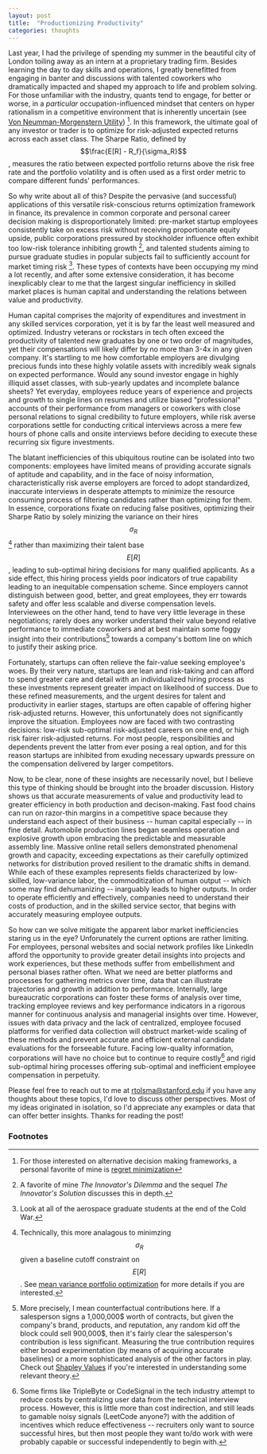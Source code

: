 ```yaml
---
layout: post
title:  "Productionizing Productivity"
categories: thoughts
---
```



Last year, I had the privilege of spending my summer in the beautiful city of London toiling away as an intern at a proprietary trading firm. Besides
learning the day to day skills and operations, I greatly benefitted from engaging in banter and discussions with talented coworkers who dramatically
impacted and shaped my approach to life and problem solving. For those unfamiliar with the industry, quants tend to engage, for better or worse, in a _particular_ occupation-influenced mindset that centers on hyper rationalism in a competitive environment that is inherently uncertain (see [Von Neumman-Morgenstern Utility](https://en.wikipedia.org/wiki/Von_Neumann%E2%80%93Morgenstern_utility_theorem)) [^1]. 
In this framework, the ultimate goal of any investor or trader is to optimize for risk-adjusted expected returns across each asset class. The Sharpe Ratio, defined by $$\frac{E[R] - R_f}{\sigma_R}$$, measures the ratio between expected portfolio returns above the risk free rate and the portfolio volatility and is often used as a first order metric to compare different funds' performances.


So why write about all of this? Despite the pervasive (and successful) applications of this versatile risk-conscious returns optimization framework in finance, its prevalence in common corporate and personal career decision making is disproportionately limited: pre-market startup employees consistently take on excess risk without receiving proportionate equity upside, public corporations pressured
by stockholder influence often exhibit too low-risk tolerance inhibiting growth [^2], and talented students aiming to pursue graduate studies in popular subjects fail to sufficiently account for market timing risk [^3]. These types of contexts have been occupying my mind a lot recently, and after some extensive consideration, it has become inexplicably clear to me that the largest singular inefficiency in skilled market places is human capital and understanding the relations between value and productivity.

Human capital comprises the majority of expenditures and investment in any skilled services corporation, yet it is by far the least well measured and optimized. Industry veterans or rockstars in tech often exceed the productivity of talented new graduates by one or two order of magnitudes, yet their compensations will likely differ by no more than 3-4x in any given company. It's startling to me how comfortable
employers are divulging precious funds into these highly volatile assets with incredibly weak signals on expected performance. Would any sound investor engage in highly illiquid asset classes, with sub-yearly updates and incomplete balance sheets? Yet everyday, employees reduce years of experience and projects and growth to single lines on resumes and utilize biased "professional" accounts of
their performance from managers or coworkers with close personal relations to signal credibility to future employers, while risk averse corporations settle for conducting critical interviews across a mere few hours of phone calls and onsite interviews before deciding to execute these recurring six figure investments. 

The blatant inefficiencies of this ubiquitous routine can be isolated into two components: 
employees have limited means of providing accurate signals of aptitude and capability, and in the face of noisy information, characteristically risk averse employers are forced to adopt standardized, inaccurate interviews in desperate attempts to minimize the resource consuming process of filtering candidates rather than optimizing for them. In essence, corporations fixate on reducing false positives, optimizing their Sharpe Ratio by solely minizing the variance on their hires $$\sigma_R$$ [^4] rather than maximizing their talent base $$E[R]$$, leading to sub-optimal hiring decisions for many qualified
applicants. As a side effect, this hiring process yields poor indicators of true capability leading to an inequitable compensation scheme. Since employers cannot distinguish between good, better, and great
employees, they err towards safety and offer less scalable and diverse compensation levels. Interviewees on the other hand, tend to have very little leverage in these negotiations; rarely does any worker
understand their value beyond relative performance to immediate coworkers and at best maintain some foggy insight into their contributions[^5] towards a company's bottom line on which to justify their asking price. 

Fortunately, startups can often relieve the fair-value seeking employee's woes. By their very nature, startups are lean and risk-taking and can afford to spend greater care and detail
with an individualized hiring process as these investments represent greater impact on likelihood of success. Due to these refined measurements, and the urgent desires for talent and productivity in earlier
stages, startups are often capable of offering higher risk-adjusted returns. However, this unfortunately does not significantly improve the situation. Employees now are faced with two 
contrasting decisions: low-risk sub-optimal risk-adjusted careers on one end, or high risk fairer risk-adjusted returns. For most people, responsibilities and dependents prevent the latter
from ever posing a real option, and for this reason startups are inhibited from exuding necessary upwards pressure on the compensation delivered by larger competitors.



Now, to be clear, none of these insights are necessarily novel, but I believe this type of thinking should be brought into the broader discussion. History shows us that accurate measurements
of value and productivity lead to greater efficiency in both production and decison-making. Fast food chains can run on razor-thin margins in a competitive space because they understand each 
aspect of their business -- human capital especially -- in fine detail. Automobile production lines began seamless operation and explosive growth upon embracing the predictable and 
measurable assembly line. Massive online retail sellers demonstrated phenomenal growth and capacity, exceeding expectations as their carefully optimized networks for distribution proved resilient
to the dramatic shifts in demand. While each of these examples represents fields characterized by low-skilled, low-variance labor, the commoditization of human output -- which some may find
dehumanizing -- inarguably leads to higher outputs. In order to operate efficiently and effectively, companies need to understand their costs of production, and in the skilled service sector, that
begins with accurately measuring employee outputs.


So how can we solve mitigate the apparent labor market inefficiencies staring us in the eye? Unforunately the current options are rather limiting. For employees, personal websites and
social network profiles like LinkedIn afford the opportunity to provide greater detail insights into projects and work experiences, but these methods suffer from embellishment and
personal biases rather often. What we need are better platforms and processes for gathering metrics over time, data that can illustrate trajectories and growth in addition to 
performance. Internally, large bureaucratic corporations can foster these forms of analysis over time, tracking employee reviews and key performance indicators in a rigorous manner for continuous
analysis and managerial insights over time. However, issues with data privacy and the lack of centralized, employee focused platforms for verified data collection
will obstruct market-wide scaling of these methods and prevent accurate and efficient external candidate evaluations for the forseeable future. Facing low-quality information, corporations will have no choice but to continue to require costly[^6] and rigid sub-optimal hiring processes offering sub-optimal and inefficient employee compensation in perpetuity.



Please feel free to reach out to me at rtolsma@stanford.edu if you have any thoughts about these topics, I'd love to discuss other perspectives. Most of my ideas originated in isolation, so I'd appreciate
any examples or data that can offer better insights. Thanks for reading the post!


### Footnotes
[^1]: For those interested on alternative decision making frameworks, a personal favorite of mine is [regret minimization](https://en.wikipedia.org/wiki/Regret_(decision_theory))
[^2]: A favorite of mine _The Innovator's Dilemma_ and the sequel _The Innovator's Solution_ discusses this in depth.
[^3]: Look at all of the aerospace graduate students at the end of the Cold War.
[^4]: Technically, this more analagous to minimzing $$\sigma_R$$ given a baseline cutoff constraint on $$E[R]$$. See [mean variance portfolio optimization](https://en.wikipedia.org/wiki/Modern_portfolio_theory#Risk_and_expected_return) for more details if you are interested.
[^5]: More precisely, I mean counterfactual contributions here. If a salesperson signs a 1,000,000$ worth of contracts, but given the company's brand, products, and reputation, any random kid off the block could sell 900,000$, then it's fairly clear the salesperson's contribution is less significant. Measuring the true contribution requires either broad experimentation (by means of acquiring accurate baselines) or a more sophisticated analysis of the other factors in play. Check out [Shapley Values](https://en.wikipedia.org/wiki/Shapley_value) if you're interested in understanding some relevant theory.
[^6]: Some firms like TripleByte or CodeSignal in the tech industry attempt to reduce costs by centralizing user data from the technical interview process. However, this is little more than cost indirection, and still leads to gamable noisy signals (LeetCode anyone?) with the addition of incentives which reduce effectiveness -- recruiters only want to source successful hires, but then most
people they want to/do work with were probably capable or successful independently to begin with.